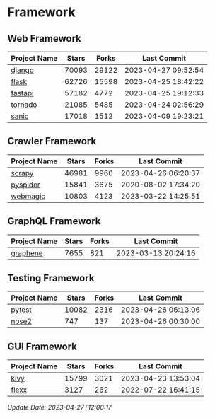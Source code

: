 # Framework

## Web Framework
| Project Name | Stars | Forks | Last Commit |
| ------------ | ----- | ----- | ----------- |
| [django](https://github.com/django/django) | 70093 | 29122 | 2023-04-27 09:52:54 |
| [flask](https://github.com/pallets/flask) | 62726 | 15598 | 2023-04-25 18:42:22 |
| [fastapi](https://github.com/tiangolo/fastapi) | 57182 | 4772 | 2023-04-25 19:12:33 |
| [tornado](https://github.com/tornadoweb/tornado) | 21085 | 5485 | 2023-04-24 02:56:29 |
| [sanic](https://github.com/sanic-org/sanic) | 17018 | 1512 | 2023-04-09 19:23:21 |

## Crawler Framework
| Project Name | Stars | Forks | Last Commit |
| ------------ | ----- | ----- | ----------- |
| [scrapy](https://github.com/scrapy/scrapy) | 46981 | 9960 | 2023-04-26 06:20:37 |
| [pyspider](https://github.com/binux/pyspider) | 15841 | 3675 | 2020-08-02 17:34:20 |
| [webmagic](https://github.com/code4craft/webmagic) | 10803 | 4123 | 2023-03-22 14:25:51 |

## GraphQL Framework
| Project Name | Stars | Forks | Last Commit |
| ------------ | ----- | ----- | ----------- |
| [graphene](https://github.com/graphql-python/graphene) | 7655 | 821 | 2023-03-13 20:24:16 |

## Testing Framework
| Project Name | Stars | Forks | Last Commit |
| ------------ | ----- | ----- | ----------- |
| [pytest](https://github.com/pytest-dev/pytest) | 10082 | 2316 | 2023-04-26 06:13:06 |
| [nose2](https://github.com/nose-devs/nose2) | 747 | 137 | 2023-04-26 00:30:00 |

## GUI Framework
| Project Name | Stars | Forks | Last Commit |
| ------------ | ----- | ----- | ----------- |
| [kivy](https://github.com/kivy/kivy) | 15799 | 3021 | 2023-04-23 13:53:04 |
| [flexx](https://github.com/flexxui/flexx) | 3127 | 262 | 2022-07-22 16:41:15 |

*Update Date: 2023-04-27T12:00:17*